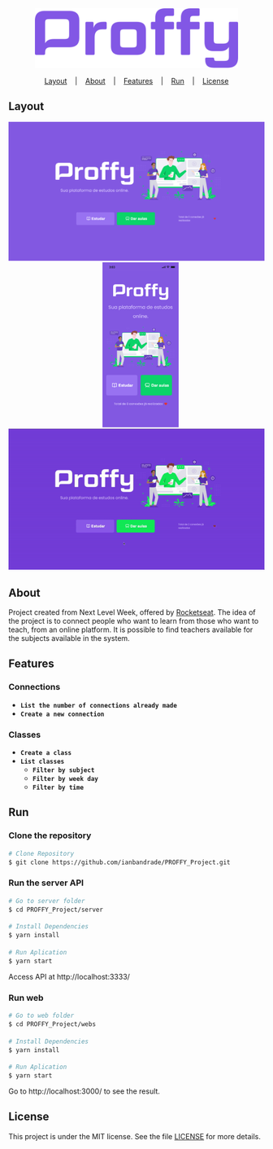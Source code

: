 <div align="center">
  <img width="400px" alt="Logo" src="./assets/img/logo.png"/>
</div>

<p align="center">
  <a href="#layout">Layout</a>
  &nbsp;&nbsp;&nbsp;|&nbsp;&nbsp;&nbsp;
  <a href="#about">About</a>
   &nbsp;&nbsp;&nbsp;|&nbsp;&nbsp;&nbsp;
  <a href="#features">Features</a>
  &nbsp;&nbsp;&nbsp;|&nbsp;&nbsp;&nbsp;
  <a href="#run">Run</a>
  &nbsp;&nbsp;&nbsp;|&nbsp;&nbsp;&nbsp;
  <a href="#license">License</a>
</p>

## Layout

<div align="center">
  <img width="597px" alt="Landing desktop" src="./assets/img/landingdesktop.png">
    &nbsp;&nbsp;&nbsp;
   <img width="150px" alt="Landing mobile" src="./assets/img/landingmobile.png">
</div>

<div align="center">
<img width="767px" alt="Application gif" src="./assets/application.gif">
</div>

## About

Project created from Next Level Week, offered by [Rocketseat](https://rocketseat.com.br/). The idea of the project is to connect people who want to learn from those who want to teach, from an online platform. It is possible to find teachers available for the subjects available in the system.

## Features

### Connections

- **`List the number of connections already made`**
- **`Create a new connection`**

### Classes

- **`Create a class`**
- **`List classes`**
  - **`Filter by subject`**
  - **`Filter by week day`**
  - **`Filter by time`**

## Run

### Clone the repository

```bash
# Clone Repository
$ git clone https://github.com/ianbandrade/PROFFY_Project.git
```

### Run the server API

```bash
# Go to server folder
$ cd PROFFY_Project/server

# Install Dependencies
$ yarn install

# Run Aplication
$ yarn start
```

Access API at http://localhost:3333/

### Run web

```bash
# Go to web folder
$ cd PROFFY_Project/webs

# Install Dependencies
$ yarn install

# Run Aplication
$ yarn start
```

Go to http://localhost:3000/ to see the result.

## License

This project is under the MIT license. See the file [LICENSE](LICENSE) for more details.
